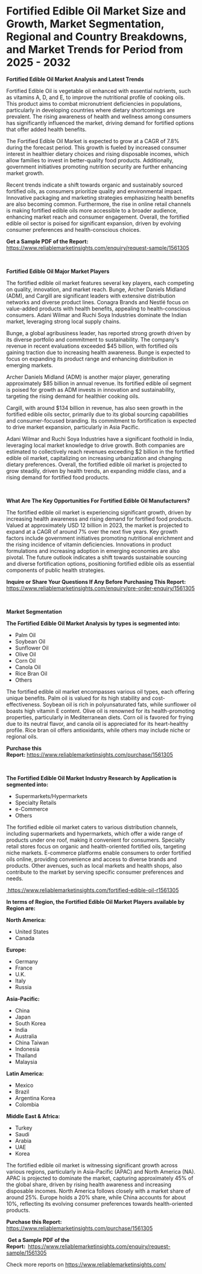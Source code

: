 <p><h1>Fortified Edible Oil Market Size and Growth, Market Segmentation, Regional and Country Breakdowns, and Market Trends for Period from 2025 -  2032</h1></p><p><strong>Fortified Edible Oil Market Analysis and Latest Trends</strong></p>
<p><p>Fortified Edible Oil is vegetable oil enhanced with essential nutrients, such as vitamins A, D, and E, to improve the nutritional profile of cooking oils. This product aims to combat micronutrient deficiencies in populations, particularly in developing countries where dietary shortcomings are prevalent. The rising awareness of health and wellness among consumers has significantly influenced the market, driving demand for fortified options that offer added health benefits.</p><p>The Fortified Edible Oil Market is expected to grow at a CAGR of 7.8% during the forecast period. This growth is fueled by increased consumer interest in healthier dietary choices and rising disposable incomes, which allow families to invest in better-quality food products. Additionally, government initiatives promoting nutrition security are further enhancing market growth.</p><p>Recent trends indicate a shift towards organic and sustainably sourced fortified oils, as consumers prioritize quality and environmental impact. Innovative packaging and marketing strategies emphasizing health benefits are also becoming common. Furthermore, the rise in online retail channels is making fortified edible oils more accessible to a broader audience, enhancing market reach and consumer engagement. Overall, the fortified edible oil sector is poised for significant expansion, driven by evolving consumer preferences and health-conscious choices.</p></p>
<p><strong>Get a Sample PDF of the Report:&nbsp;</strong> <a href="https://www.reliablemarketinsights.com/enquiry/request-sample/1561305?utm_campaign=2888&utm_medium=2&utm_source=Github&utm_content=ia&utm_term=07042025&utm_id=fortified-edible-oil">https://www.reliablemarketinsights.com/enquiry/request-sample/1561305</a></p>
<p>&nbsp;</p>
<p><strong>Fortified Edible Oil Major Market Players</strong></p>
<p><p>The fortified edible oil market features several key players, each competing on quality, innovation, and market reach. Bunge, Archer Daniels Midland (ADM), and Cargill are significant leaders with extensive distribution networks and diverse product lines. Conagra Brands and Nestlé focus on value-added products with health benefits, appealing to health-conscious consumers. Adani Wilmar and Ruchi Soya Industries dominate the Indian market, leveraging strong local supply chains.</p><p>Bunge, a global agribusiness leader, has reported strong growth driven by its diverse portfolio and commitment to sustainability. The company's revenue in recent evaluations exceeded $45 billion, with fortified oils gaining traction due to increasing health awareness. Bunge is expected to focus on expanding its product range and enhancing distribution in emerging markets.</p><p>Archer Daniels Midland (ADM) is another major player, generating approximately $85 billion in annual revenue. Its fortified edible oil segment is poised for growth as ADM invests in innovation and sustainability, targeting the rising demand for healthier cooking oils.</p><p>Cargill, with around $134 billion in revenue, has also seen growth in the fortified edible oils sector, primarily due to its global sourcing capabilities and consumer-focused branding. Its commitment to fortification is expected to drive market expansion, particularly in Asia Pacific.</p><p>Adani Wilmar and Ruchi Soya Industries have a significant foothold in India, leveraging local market knowledge to drive growth. Both companies are estimated to collectively reach revenues exceeding $2 billion in the fortified edible oil market, capitalizing on increasing urbanization and changing dietary preferences. Overall, the fortified edible oil market is projected to grow steadily, driven by health trends, an expanding middle class, and a rising demand for fortified food products.</p></p>
<p>&nbsp;</p>
<p><strong>What Are The Key Opportunities For Fortified Edible Oil Manufacturers?</strong></p>
<p><p>The fortified edible oil market is experiencing significant growth, driven by increasing health awareness and rising demand for fortified food products. Valued at approximately USD 12 billion in 2023, the market is projected to expand at a CAGR of around 7% over the next five years. Key growth factors include government initiatives promoting nutritional enrichment and the rising incidence of vitamin deficiencies. Innovations in product formulations and increasing adoption in emerging economies are also pivotal. The future outlook indicates a shift towards sustainable sourcing and diverse fortification options, positioning fortified edible oils as essential components of public health strategies.</p></p>
<p><strong>Inquire or Share Your Questions If Any Before Purchasing This Report:</strong> <a href="https://www.reliablemarketinsights.com/enquiry/pre-order-enquiry/1561305?utm_campaign=2888&utm_medium=2&utm_source=Github&utm_content=ia&utm_term=07042025&utm_id=fortified-edible-oil">https://www.reliablemarketinsights.com/enquiry/pre-order-enquiry/1561305</a></p>
<p>&nbsp;</p>
<p><strong>Market Segmentation</strong></p>
<p><strong>The Fortified Edible Oil Market Analysis by types is segmented into:</strong></p>
<p><ul><li>Palm Oil</li><li>Soybean Oil</li><li>Sunflower Oil</li><li>Olive Oil</li><li>Corn Oil</li><li>Canola Oil</li><li>Rice Bran Oil</li><li>Others</li></ul></p>
<p><p>The fortified edible oil market encompasses various oil types, each offering unique benefits. Palm oil is valued for its high stability and cost-effectiveness. Soybean oil is rich in polyunsaturated fats, while sunflower oil boasts high vitamin E content. Olive oil is renowned for its health-promoting properties, particularly in Mediterranean diets. Corn oil is favored for frying due to its neutral flavor, and canola oil is appreciated for its heart-healthy profile. Rice bran oil offers antioxidants, while others may include niche or regional oils.</p></p>
<p><strong>Purchase this Report:&nbsp;</strong><a href="https://www.reliablemarketinsights.com/purchase/1561305?utm_campaign=2888&utm_medium=2&utm_source=Github&utm_content=ia&utm_term=07042025&utm_id=fortified-edible-oil">https://www.reliablemarketinsights.com/purchase/1561305</a></p>
<p>&nbsp;</p>
<p><strong>The Fortified Edible Oil Market Industry Research by Application is segmented into:</strong></p>
<p><ul><li>Supermarkets/Hypermarkets</li><li>Specialty Retails</li><li>e-Commerce</li><li>Others</li></ul></p>
<p><p>The fortified edible oil market caters to various distribution channels, including supermarkets and hypermarkets, which offer a wide range of products under one roof, making it convenient for consumers. Specialty retail stores focus on organic and health-oriented fortified oils, targeting niche markets. E-commerce platforms enable consumers to order fortified oils online, providing convenience and access to diverse brands and products. Other avenues, such as local markets and health shops, also contribute to the market by serving specific consumer preferences and needs.</p></p>
<p><a href="https://www.reliablemarketinsights.com/fortified-edible-oil-r1561305?utm_campaign=2888&utm_medium=2&utm_source=Github&utm_content=ia&utm_term=07042025&utm_id=fortified-edible-oil">&nbsp;https://www.reliablemarketinsights.com/fortified-edible-oil-r1561305</a></p>
<p><strong>In terms of Region, the Fortified Edible Oil Market Players available by Region are:</strong></p>
<p>
    <p> <strong> North America: </strong>
        <ul>
            <li>United States</li>
            <li>Canada</li>
        </ul>
        </p> 
    <p> <strong> Europe: </strong>
        <ul>
            <li>Germany</li>
            <li>France</li>
            <li>U.K.</li>
            <li>Italy</li>
            <li>Russia</li>
        </ul>
        </p> 
    <p> <strong> Asia-Pacific: </strong>
        <ul>
            <li>China</li>
            <li>Japan</li>
            <li>South Korea</li>
            <li>India</li>
            <li>Australia</li>
            <li>China Taiwan</li>
            <li>Indonesia</li>
            <li>Thailand</li>
            <li>Malaysia</li>
        </ul>
        </p> 
    <p> <strong> Latin America: </strong>
        <ul>
            <li>Mexico</li>
            <li>Brazil</li>
            <li>Argentina Korea</li>
            <li>Colombia</li>
        </ul>
        </p> 
    <p> <strong> Middle East & Africa: </strong>
        <ul>
            <li>Turkey</li>
            <li>Saudi</li>
            <li>Arabia</li>
            <li>UAE</li>
            <li>Korea</li>
        </ul>
    </p>
    </p>
<p><p>The fortified edible oil market is witnessing significant growth across various regions, particularly in Asia-Pacific (APAC) and North America (NA). APAC is projected to dominate the market, capturing approximately 45% of the global share, driven by rising health awareness and increasing disposable incomes. North America follows closely with a market share of around 25%. Europe holds a 20% share, while China accounts for about 10%, reflecting its evolving consumer preferences towards health-oriented products.</p></p>
<p><strong>Purchase this Report: </strong><a href="https://www.reliablemarketinsights.com/purchase/1561305?utm_campaign=2888&utm_medium=2&utm_source=Github&utm_content=ia&utm_term=07042025&utm_id=fortified-edible-oil">https://www.reliablemarketinsights.com/purchase/1561305</a></p>
<p>&nbsp;<strong>Get a Sample PDF of the Report:&nbsp;&nbsp;</strong><a href="https://www.reliablemarketinsights.com/enquiry/request-sample/1561305?utm_campaign=2888&utm_medium=2&utm_source=Github&utm_content=ia&utm_term=07042025&utm_id=fortified-edible-oil">https://www.reliablemarketinsights.com/enquiry/request-sample/1561305</a></p>
<p><strong></strong></p>
<p>Check more reports on <a href="https://www.reliablemarketinsights.com/?utm_campaign=2888&utm_medium=2&utm_source=Github&utm_content=ia&utm_term=07042025&utm_id=fortified-edible-oil">https://www.reliablemarketinsights.com/</a></p>